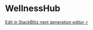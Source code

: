 # WellnessHub

[Edit in StackBlitz next generation editor ⚡️](https://stackblitz.com/~/github.com/zachary-salyers1/WellnessHub)
